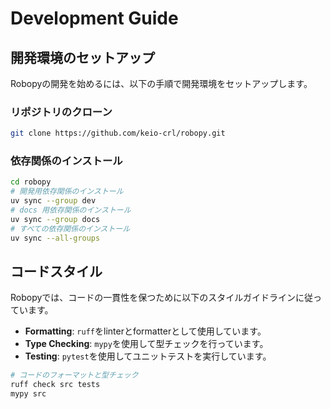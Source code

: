 # Development Guide

## 開発環境のセットアップ
Robopyの開発を始めるには、以下の手順で開発環境をセットアップします。

### リポジトリのクローン

```bash
git clone https://github.com/keio-crl/robopy.git
```

### 依存関係のインストール

```bash
cd robopy
# 開発用依存関係のインストール
uv sync --group dev 
# docs 用依存関係のインストール
uv sync --group docs 
# すべての依存関係のインストール
uv sync --all-groups 
```

## コードスタイル
Robopyでは、コードの一貫性を保つために以下のスタイルガイドラインに従っています。

- **Formatting**: `ruff`をlinterとformatterとして使用しています。
- **Type Checking**: `mypy`を使用して型チェックを行っています。 
- **Testing**: `pytest`を使用してユニットテストを実行しています。

```bash
# コードのフォーマットと型チェック
ruff check src tests
mypy src
```
